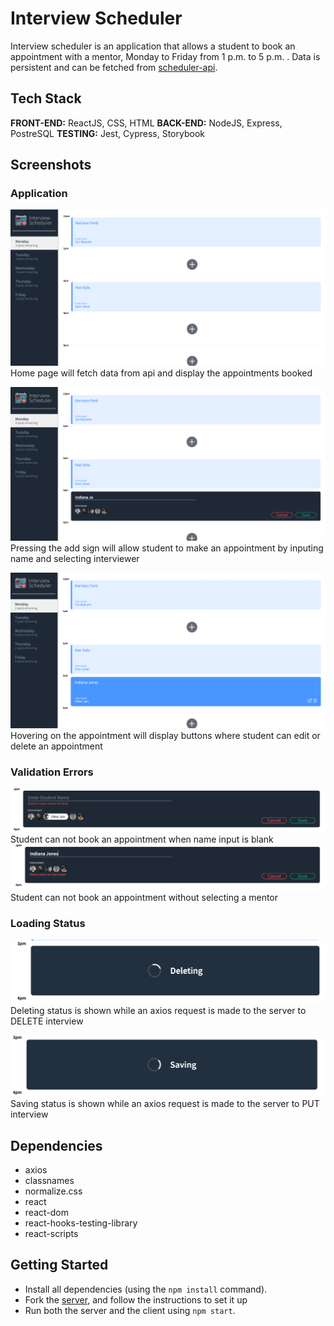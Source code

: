 # Interview Scheduler

Interview scheduler is an application that allows a student to book an appointment with a mentor, Monday to Friday from 1 p.m. to 5 p.m. . Data is persistent and can be fetched from [scheduler-api](https://github.com/tomaswen/scheduler-api).

## Tech Stack

**FRONT-END:** ReactJS, CSS, HTML
**BACK-END:** NodeJS, Express, PostreSQL
**TESTING:** Jest, Cypress, Storybook

## Screenshots

### Application

!["Scheduler Homepage"](https://github.com/tomaswen/scheduler/blob/master/docs/scheduler-form.png)
Home page will fetch data from api and display the appointments booked

!["Making an Appoinment"](https://github.com/tomaswen/scheduler/blob/master/docs/scheduler-adding.png)
Pressing the add sign will allow student to make an appointment by inputing name and selecting interviewer

!["Edit or Delete on hover"](https://github.com/tomaswen/scheduler/blob/master/docs/scheduler-hover.png)
Hovering on the appointment will display buttons where student can edit or delete an appointment

### Validation Errors

!["No Name Error Message"](https://github.com/tomaswen/scheduler/blob/master/docs/scheduler-no-name.png)
Student can not book an appointment when name input is blank
!["No Mentor Error Message"](https://github.com/tomaswen/scheduler/blob/master/docs/scheduler-no-interviewer.png)
Student can not book an appointment without selecting a mentor

### Loading Status

!["Deleting status"](https://github.com/tomaswen/scheduler/blob/master/docs/scheduler-transition-deleting.png)
Deleting status is shown while an axios request is made to the server to DELETE interview

!["Saving Status"](https://github.com/tomaswen/scheduler/blob/master/docs/scheduler-transition-saving.png)
Saving status is shown while an axios request is made to the server to PUT interview

## Dependencies

- axios
- classnames
- normalize.css
- react
- react-dom
- react-hooks-testing-library
- react-scripts

## Getting Started
- Install all dependencies (using the `npm install` command).
- Fork the [server](https://github.com/tomaswen/scheduler-api), and follow the instructions to set it up
- Run both the server and the client using `npm start`.
